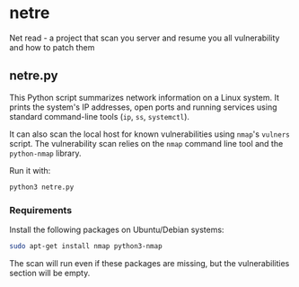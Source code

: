 # netre
Net read - a project that scan you server and resume you all vulnerability and how to patch them

## netre.py

This Python script summarizes network information on a Linux system. It prints the system's IP addresses, open ports and running services using standard command-line tools (`ip`, `ss`, `systemctl`).

It can also scan the local host for known vulnerabilities using `nmap`'s
`vulners` script. The vulnerability scan relies on the `nmap` command line tool
and the `python-nmap` library.

Run it with:

```bash
python3 netre.py
```

### Requirements

Install the following packages on Ubuntu/Debian systems:

```bash
sudo apt-get install nmap python3-nmap
```

The scan will run even if these packages are missing, but the vulnerabilities
section will be empty.
